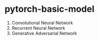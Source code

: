 # pytorch-basic-model

1. Convolutional Neural Network
2. Recurrent Neural Network
3. Generative Adversarial Network
